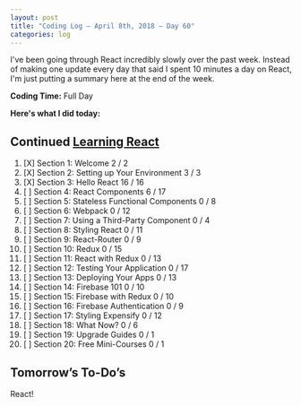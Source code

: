 ```yaml
---
layout: post
title: "Coding Log — April 8th, 2018 — Day 60"
categories: log
---
```


I've been going through React incredibly slowly over the past week. Instead of making one update every day that said I spent 10 minutes a day on React, I'm just putting a summary here at the end of the week.

**Coding Time:** Full Day

**Here's what I did today:**

## Continued [Learning React](https://www.udemy.com/react-2nd-edition/)


1. [X] Section 1: Welcome 2 / 2
2. [X] Section 2: Setting up Your Environment 3 / 3
3. [X] Section 3: Hello React 16 / 16
4. [ ] Section 4: React Components 6 / 17
5. [ ] Section 5: Stateless Functional Components 0 / 8
6. [ ] Section 6: Webpack 0 / 12
7. [ ] Section 7: Using a Third-Party Component 0 / 4
8. [ ] Section 8: Styling React 0 / 11
9. [ ] Section 9: React-Router 0 / 9
10. [ ] Section 10: Redux 0 / 15
11. [ ] Section 11: React with Redux 0 / 13
12. [ ] Section 12: Testing Your Application 0 / 17
13. [ ] Section 13: Deploying Your Apps 0 / 13
14. [ ] Section 14: Firebase 101 0 / 10
15. [ ] Section 15: Firebase with Redux 0 / 10
16. [ ] Section 16: Firebase Authentication 0 / 9
17. [ ] Section 17: Styling Expensify 0 / 12
18. [ ] Section 18: What Now?  0 / 6
19. [ ] Section 19: Upgrade Guides 0 / 1
20. [ ] Section 20: Free Mini-Courses 0 / 1

## Tomorrow’s To-Do’s

React!